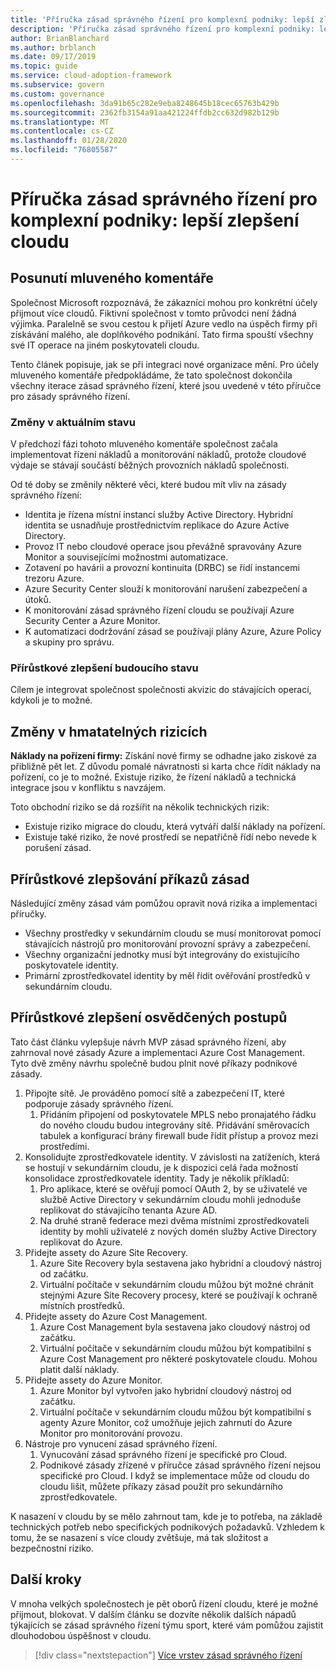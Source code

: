 ```yaml
---
title: 'Příručka zásad správného řízení pro komplexní podniky: lepší zlepšení cloudu'
description: 'Příručka zásad správného řízení pro komplexní podniky: lepší zlepšení cloudu'
author: BrianBlanchard
ms.author: brblanch
ms.date: 09/17/2019
ms.topic: guide
ms.service: cloud-adoption-framework
ms.subservice: govern
ms.custom: governance
ms.openlocfilehash: 3da91b65c282e9eba8248645b18cec65763b429b
ms.sourcegitcommit: 2362fb3154a91aa421224ffdb2cc632d982b129b
ms.translationtype: MT
ms.contentlocale: cs-CZ
ms.lasthandoff: 01/28/2020
ms.locfileid: "76805587"
---
```

# <a name="governance-guide-for-complex-enterprises-multicloud-improvement"></a>Příručka zásad správného řízení pro komplexní podniky: lepší zlepšení cloudu

## <a name="advancing-the-narrative"></a>Posunutí mluveného komentáře

Společnost Microsoft rozpoznává, že zákazníci mohou pro konkrétní účely přijmout více cloudů. Fiktivní společnost v tomto průvodci není žádná výjimka. Paralelně se svou cestou k přijetí Azure vedlo na úspěch firmy při získávání malého, ale doplňkového podnikání. Tato firma spouští všechny své IT operace na jiném poskytovateli cloudu.

Tento článek popisuje, jak se při integraci nové organizace mění. Pro účely mluveného komentáře předpokládáme, že tato společnost dokončila všechny iterace zásad správného řízení, které jsou uvedené v této příručce pro zásady správného řízení.

### <a name="changes-in-the-current-state"></a>Změny v aktuálním stavu

V předchozí fázi tohoto mluveného komentáře společnost začala implementovat řízení nákladů a monitorování nákladů, protože cloudové výdaje se stávají součástí běžných provozních nákladů společnosti.

Od té doby se změnily některé věci, které budou mít vliv na zásady správného řízení:

- Identita je řízena místní instancí služby Active Directory. Hybridní identita se usnadňuje prostřednictvím replikace do Azure Active Directory.
- Provoz IT nebo cloudové operace jsou převážně spravovány Azure Monitor a souvisejícími možnostmi automatizace.
- Zotavení po havárii a provozní kontinuita (DRBC) se řídí instancemi trezoru Azure.
- Azure Security Center slouží k monitorování narušení zabezpečení a útoků.
- K monitorování zásad správného řízení cloudu se používají Azure Security Center a Azure Monitor.
- K automatizaci dodržování zásad se používají plány Azure, Azure Policy a skupiny pro správu.

### <a name="incrementally-improve-the-future-state"></a>Přírůstkové zlepšení budoucího stavu

Cílem je integrovat společnost společnosti akvizic do stávajících operací, kdykoli je to možné.

## <a name="changes-in-tangible-risks"></a>Změny v hmatatelných rizicích

**Náklady na pořízení firmy:** Získání nové firmy se odhadne jako ziskové za přibližně pět let. Z důvodu pomalé návratnosti si karta chce řídit náklady na pořízení, co je to možné. Existuje riziko, že řízení nákladů a technická integrace jsou v konfliktu s navzájem.

Toto obchodní riziko se dá rozšířit na několik technických rizik:

- Existuje riziko migrace do cloudu, která vytváří další náklady na pořízení.
- Existuje také riziko, že nové prostředí se nepatřičně řídí nebo nevede k porušení zásad.

## <a name="incremental-improvement-of-the-policy-statements"></a>Přírůstkové zlepšování příkazů zásad

Následující změny zásad vám pomůžou opravit nová rizika a implementaci příručky.

- Všechny prostředky v sekundárním cloudu se musí monitorovat pomocí stávajících nástrojů pro monitorování provozní správy a zabezpečení.
- Všechny organizační jednotky musí být integrovány do existujícího poskytovatele identity.
- Primární zprostředkovatel identity by měl řídit ověřování prostředků v sekundárním cloudu.

## <a name="incremental-improvement-of-the-best-practices"></a>Přírůstkové zlepšení osvědčených postupů

Tato část článku vylepšuje návrh MVP zásad správného řízení, aby zahrnoval nové zásady Azure a implementaci Azure Cost Management. Tyto dvě změny návrhu společně budou plnit nové příkazy podnikové zásady.

1. Připojte sítě. Je prováděno pomocí sítě a zabezpečení IT, které podporuje zásady správného řízení.
    1. Přidáním připojení od poskytovatele MPLS nebo pronajatého řádku do nového cloudu budou integrovány sítě. Přidávání směrovacích tabulek a konfigurací brány firewall bude řídit přístup a provoz mezi prostředími.
2. Konsolidujte zprostředkovatele identity. V závislosti na zatíženích, která se hostují v sekundárním cloudu, je k dispozici celá řada možností konsolidace zprostředkovatele identity. Tady je několik příkladů:
    1. Pro aplikace, které se ověřují pomocí OAuth 2, by se uživatelé ve službě Active Directory v sekundárním cloudu mohli jednoduše replikovat do stávajícího tenanta Azure AD.
    2. Na druhé straně federace mezi dvěma místními zprostředkovateli identity by mohli uživatelé z nových domén služby Active Directory replikovat do Azure.
3. Přidejte assety do Azure Site Recovery.
    1. Azure Site Recovery byla sestavena jako hybridní a cloudový nástroj od začátku.
    2. Virtuální počítače v sekundárním cloudu můžou být možné chránit stejnými Azure Site Recovery procesy, které se používají k ochraně místních prostředků.
4. Přidejte assety do Azure Cost Management.
    1. Azure Cost Management byla sestavena jako cloudový nástroj od začátku.
    2. Virtuální počítače v sekundárním cloudu můžou být kompatibilní s Azure Cost Management pro některé poskytovatele cloudu. Mohou platit další náklady.
5. Přidejte assety do Azure Monitor.
    1. Azure Monitor byl vytvořen jako hybridní cloudový nástroj od začátku.
    2. Virtuální počítače v sekundárním cloudu můžou být kompatibilní s agenty Azure Monitor, což umožňuje jejich zahrnutí do Azure Monitor pro monitorování provozu.
6. Nástroje pro vynucení zásad správného řízení.
    1. Vynucování zásad správného řízení je specifické pro Cloud.
    2. Podnikové zásady zřízené v příručce zásad správného řízení nejsou specifické pro Cloud. I když se implementace může od cloudu do cloudu lišit, můžete příkazy zásad použít pro sekundárního zprostředkovatele.

K nasazení v cloudu by se mělo zahrnout tam, kde je to potřeba, na základě technických potřeb nebo specifických podnikových požadavků. Vzhledem k tomu, že se nasazení s více cloudy zvětšuje, má tak složitost a bezpečnostní riziko.

## <a name="next-steps"></a>Další kroky

V mnoha velkých společnostech je pět oborů řízení cloudu, které je možné přijmout, blokovat. V dalším článku se dozvíte několik dalších nápadů týkajících se zásad správného řízení týmu sport, které vám pomůžou zajistit dlouhodobou úspěšnost v cloudu.

> [!div class="nextstepaction"]
> [Více vrstev zásad správného řízení](./multiple-layers-of-governance.md)
